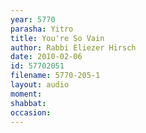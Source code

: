 ```yaml
---
year: 5770
parasha: Yitro
title: You're So Vain
author: Rabbi Eliezer Hirsch
date: 2010-02-06
id: 57702051
filename: 5770-205-1
layout: audio
moment: 
shabbat: 
occasion: 
---
```

